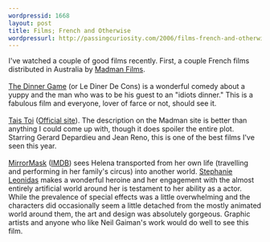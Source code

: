 ```yaml
---
wordpressid: 1668
layout: post
title: Films; French and Otherwise
wordpressurl: http://passingcuriosity.com/2006/films-french-and-otherwise/
---
```

I've watched a couple of good films recently. First, a couple French films distributed in Australia by <a href="http://www.madman.com.au/">Madman Films</a>.<br /><br /><a class="title" href="http://www.madman.com.au/actions/catalogue.do?releaseId=1731&method=view">The Dinner Game</a> (or <span class="title">Le Diner De Cons</span>) is a wonderful comedy about a yuppy and the man who was to be his guest to an "idiots dinner." This is a fabulous film and everyone, lover of farce or not, should see it.<br /><br /><a class="title" href="http://www.madman.com.au/actions/catalogue.do?releaseId=5667&method=view">Tais Toi</a> (<a href="http://www.taistoi-lefilm.com/flash/index.html">Official site</a>). The description on the Madman site is better than anything I could come up with, though it does spoiler the entire plot. Starring Gerard Depardieu and Jean Reno, this is one of the best films I've seen this year.<br /><br /><a class="title" href="http://www.sonypictures.com/homevideo/mirrormask/">MirrorMask</a> (<a href="http://www.imdb.com/title/tt0366780/">IMDB</a>) sees Helena transported from her own life (travelling and performing in her family's circus) into another world. <a href="http://www.imdb.com/name/nm0503060/">Stephanie Leonidas</a> makes a wonderful heroine and her engagement with the almost entirely artificial world around her is testament to her ability as a actor. While the prevalence of special effects was a little overwhelming and the characters did occasionally seem a little detached from the mostly animated world around them, the art and design was absolutely gorgeous. Graphic artists and anyone who like Neil Gaiman's work would do well to see this film.
